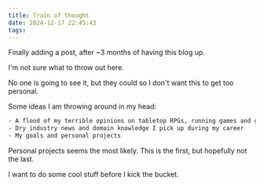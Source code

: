 ```yaml
---
title: Train of thought
date: 2024-12-17 22:45:43
tags:
---
```


Finally adding a post, after ~3 months of having this blog up.

I'm not sure what to throw out here.

No one is going to see it, but they could so I don't want this to get too personal.

Some ideas I am throwing around in my head:

``` bash
- A flood of my terrible opinions on tabletop RPGs, running games and game design
- Dry industry news and domain knowledge I pick up during my career
- My goals and personal projects
```

Personal projects seems the most likely. This is the first, but hopefully not the last.

I want to do some cool stuff before I kick the bucket.
